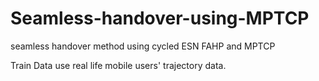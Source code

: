 # Seamless-handover-using-MPTCP
seamless handover method using cycled ESN FAHP and MPTCP

Train Data use  real life mobile users' trajectory data.